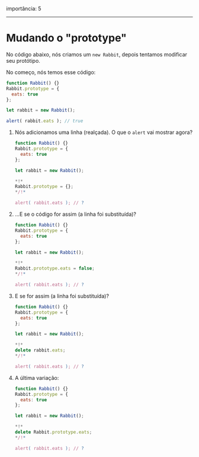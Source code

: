 importância: 5

---

# Mudando o "prototype"

No código abaixo, nós criamos um `new Rabbit`, depois tentamos modificar seu protótipo.

No começo, nós temos esse código:

```js run
function Rabbit() {}
Rabbit.prototype = {
  eats: true
};

let rabbit = new Rabbit();

alert( rabbit.eats ); // true
```

1. Nós adicionamos uma linha (realçada). O que o `alert` vai mostrar agora?

    ```js
    function Rabbit() {}
    Rabbit.prototype = {
      eats: true
    };

    let rabbit = new Rabbit();

    *!*
    Rabbit.prototype = {};
    */!*

    alert( rabbit.eats ); // ?
    ```

2. ...E se o código for assim (a linha foi substituída)?

    ```js
    function Rabbit() {}
    Rabbit.prototype = {
      eats: true
    };

    let rabbit = new Rabbit();

    *!*
    Rabbit.prototype.eats = false;
    */!*

    alert( rabbit.eats ); // ?
    ```

3. E se for assim (a linha foi substituída)?

    ```js
    function Rabbit() {}
    Rabbit.prototype = {
      eats: true
    };

    let rabbit = new Rabbit();

    *!*
    delete rabbit.eats;
    */!*

    alert( rabbit.eats ); // ?
    ```

4. A última variação:

    ```js
    function Rabbit() {}
    Rabbit.prototype = {
      eats: true
    };

    let rabbit = new Rabbit();

    *!*
    delete Rabbit.prototype.eats;
    */!*

    alert( rabbit.eats ); // ?
    ```
